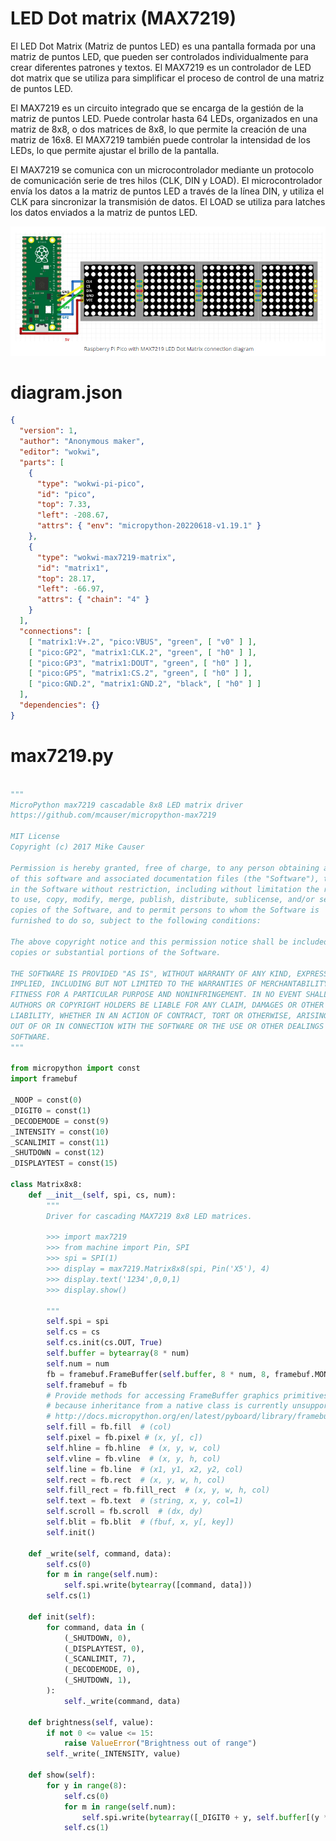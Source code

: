 # LED Dot matrix (MAX7219)

El LED Dot Matrix (Matriz de puntos LED) es una pantalla formada por una matriz de puntos LED, que pueden ser controlados individualmente para crear diferentes patrones y textos. El MAX7219 es un controlador de LED dot matrix que se utiliza para simplificar el proceso de control de una matriz de puntos LED.

El MAX7219 es un circuito integrado que se encarga de la gestión de la matriz de puntos LED. Puede controlar hasta 64 LEDs, organizados en una matriz de 8x8, o dos matrices de 8x8, lo que permite la creación de una matriz de 16x8. El MAX7219 también puede controlar la intensidad de los LEDs, lo que permite ajustar el brillo de la pantalla.

El MAX7219 se comunica con un microcontrolador mediante un protocolo de comunicación serie de tres hilos (CLK, DIN y LOAD). El microcontrolador envía los datos a la matriz de puntos LED a través de la línea DIN, y utiliza el CLK para sincronizar la transmisión de datos. El LOAD se utiliza para latches los datos enviados a la matriz de puntos LED.

![Image alt text](sis1.png?raw=true)

# diagram.json
```json
{
  "version": 1,
  "author": "Anonymous maker",
  "editor": "wokwi",
  "parts": [
    {
      "type": "wokwi-pi-pico",
      "id": "pico",
      "top": 7.33,
      "left": -208.67,
      "attrs": { "env": "micropython-20220618-v1.19.1" }
    },
    {
      "type": "wokwi-max7219-matrix",
      "id": "matrix1",
      "top": 28.17,
      "left": -66.97,
      "attrs": { "chain": "4" }
    }
  ],
  "connections": [
    [ "matrix1:V+.2", "pico:VBUS", "green", [ "v0" ] ],
    [ "pico:GP2", "matrix1:CLK.2", "green", [ "h0" ] ],
    [ "pico:GP3", "matrix1:DOUT", "green", [ "h0" ] ],
    [ "pico:GP5", "matrix1:CS.2", "green", [ "h0" ] ],
    [ "pico:GND.2", "matrix1:GND.2", "black", [ "h0" ] ]
  ],
  "dependencies": {}
}
```


# max7219.py

```python

"""
MicroPython max7219 cascadable 8x8 LED matrix driver
https://github.com/mcauser/micropython-max7219

MIT License
Copyright (c) 2017 Mike Causer

Permission is hereby granted, free of charge, to any person obtaining a copy
of this software and associated documentation files (the "Software"), to deal
in the Software without restriction, including without limitation the rights
to use, copy, modify, merge, publish, distribute, sublicense, and/or sell
copies of the Software, and to permit persons to whom the Software is
furnished to do so, subject to the following conditions:

The above copyright notice and this permission notice shall be included in all
copies or substantial portions of the Software.

THE SOFTWARE IS PROVIDED "AS IS", WITHOUT WARRANTY OF ANY KIND, EXPRESS OR
IMPLIED, INCLUDING BUT NOT LIMITED TO THE WARRANTIES OF MERCHANTABILITY,
FITNESS FOR A PARTICULAR PURPOSE AND NONINFRINGEMENT. IN NO EVENT SHALL THE
AUTHORS OR COPYRIGHT HOLDERS BE LIABLE FOR ANY CLAIM, DAMAGES OR OTHER
LIABILITY, WHETHER IN AN ACTION OF CONTRACT, TORT OR OTHERWISE, ARISING FROM,
OUT OF OR IN CONNECTION WITH THE SOFTWARE OR THE USE OR OTHER DEALINGS IN THE
SOFTWARE.
"""

from micropython import const
import framebuf

_NOOP = const(0)
_DIGIT0 = const(1)
_DECODEMODE = const(9)
_INTENSITY = const(10)
_SCANLIMIT = const(11)
_SHUTDOWN = const(12)
_DISPLAYTEST = const(15)

class Matrix8x8:
    def __init__(self, spi, cs, num):
        """
        Driver for cascading MAX7219 8x8 LED matrices.

        >>> import max7219
        >>> from machine import Pin, SPI
        >>> spi = SPI(1)
        >>> display = max7219.Matrix8x8(spi, Pin('X5'), 4)
        >>> display.text('1234',0,0,1)
        >>> display.show()

        """
        self.spi = spi
        self.cs = cs
        self.cs.init(cs.OUT, True)
        self.buffer = bytearray(8 * num)
        self.num = num
        fb = framebuf.FrameBuffer(self.buffer, 8 * num, 8, framebuf.MONO_HLSB)
        self.framebuf = fb
        # Provide methods for accessing FrameBuffer graphics primitives. This is a workround
        # because inheritance from a native class is currently unsupported.
        # http://docs.micropython.org/en/latest/pyboard/library/framebuf.html
        self.fill = fb.fill  # (col)
        self.pixel = fb.pixel # (x, y[, c])
        self.hline = fb.hline  # (x, y, w, col)
        self.vline = fb.vline  # (x, y, h, col)
        self.line = fb.line  # (x1, y1, x2, y2, col)
        self.rect = fb.rect  # (x, y, w, h, col)
        self.fill_rect = fb.fill_rect  # (x, y, w, h, col)
        self.text = fb.text  # (string, x, y, col=1)
        self.scroll = fb.scroll  # (dx, dy)
        self.blit = fb.blit  # (fbuf, x, y[, key])
        self.init()

    def _write(self, command, data):
        self.cs(0)
        for m in range(self.num):
            self.spi.write(bytearray([command, data]))
        self.cs(1)

    def init(self):
        for command, data in (
            (_SHUTDOWN, 0),
            (_DISPLAYTEST, 0),
            (_SCANLIMIT, 7),
            (_DECODEMODE, 0),
            (_SHUTDOWN, 1),
        ):
            self._write(command, data)

    def brightness(self, value):
        if not 0 <= value <= 15:
            raise ValueError("Brightness out of range")
        self._write(_INTENSITY, value)

    def show(self):
        for y in range(8):
            self.cs(0)
            for m in range(self.num):
                self.spi.write(bytearray([_DIGIT0 + y, self.buffer[(y * self.num) + m]]))
            self.cs(1)
```
